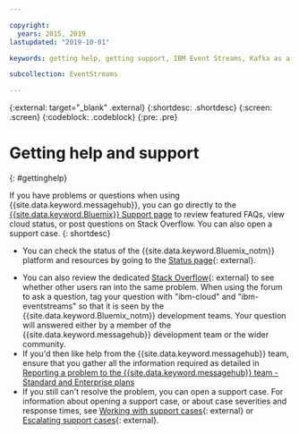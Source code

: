```yaml
---

copyright:
  years: 2015, 2019
lastupdated: "2019-10-01"

keywords: getting help, getting support, IBM Event Streams, Kafka as a service, managed Apache Kafka

subcollection: EventStreams

---
```


{:external: target="_blank" .external}
{:shortdesc: .shortdesc}
{:screen: .screen}
{:codeblock: .codeblock}
{:pre: .pre}


# Getting help and support
{: #gettinghelp}

If you have problems or questions when using {{site.data.keyword.messagehub}}, you can go directly to the [{{site.data.keyword.Bluemix}} Support page](https://{DomainName}/unifiedsupport/supportcenter) to review featured FAQs, view cloud status, or post questions on Stack Overflow. You can also open a support case.
{: shortdesc}

* You can check the status of the {{site.data.keyword.Bluemix_notm}} platform and resources by going to the [Status page](https://cloud.ibm.com/status){: external}.
<!--Insert the appropriate Stack Overflow tag for your service for <service_keyword> in text below:  -->
* You can also review the dedicated [Stack Overflow](https://stackoverflow.com/questions/tagged/ibm-eventstreams){: external} to see whether other users ran into the same problem. When using the forum to ask a question, tag your question with "ibm-cloud" and "ibm-eventstreams" so that it is seen by the {{site.data.keyword.Bluemix_notm}} development teams. Your question will answered either by a member of the {{site.data.keyword.messagehub}} development team or the wider community. 
* If you'd then like help from the {{site.data.keyword.messagehub}} team, ensure that you gather all the information required as detailed in [Reporting a problem to the {{site.data.keyword.messagehub}} team - Standard and Enterprise plans](/docs/EventStreams?topic=EventStreams-report_problem_enterprise#report_problem_enterprise)
* If you still can't resolve the problem, you can open a support case. For information about opening a support case, or about case severities and response times, see [Working with support cases](/docs/get-support?topic=get-support-open-case){: external} or [Escalating support cases](/docs/get-support?topic=get-support-escalation){: external}.



